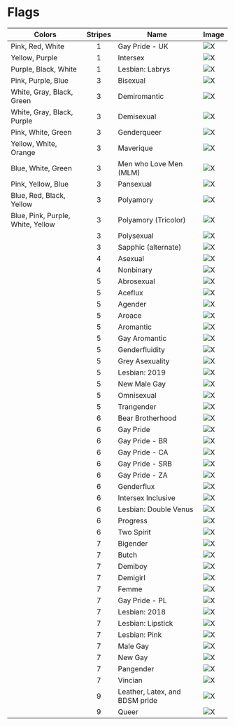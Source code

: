 # Flags

| Colors                            | Stripes | Name                           | Image                                                      |
| --------------------------------- | :-----: | ------------------------------ | :--------------------------------------------------------- |
| Pink, Red, White                  |    1    | Gay Pride - UK                 | ![X](./Flags/Pride_United_Kingdom.svg)                     |
| Yellow, Purple                    |    1    | Intersex                       | ![X](./Flags/Intersex.svg)                                 |
| Purple, Black, White              |    1    | Lesbian: Labrys                | ![X](./Flags/Labrys_Lesbian.svg)                           |
| Pink, Purple, Blue                |    3    | Bisexual                       | ![X](./Flags/Bisexual.svg)                                 |
| White, Gray, Black, Green         |    3    | Demiromantic                   | ![X](./Flags/Demiromantic.svg)                             |
| White, Gray, Black, Purple        |    3    | Demisexual                     | ![X](./Flags/Demisexual.svg)                               |
| Pink, White, Green                |    3    | Genderqueer                    | ![X](./Flags/Genderqueer.svg)                              |
| Yellow, White, Orange             |    3    | Maverique                      | ![X](./Flags/Maverique.svg)                                |
| Blue, White, Green                |    3    | Men who Love Men (MLM)         | ![X](./Flags/MLM.svg)                                      |
| Pink, Yellow, Blue                |    3    | Pansexual                      | ![X](./Flags/Pansexuality.svg)                             |
| Blue, Red, Black, Yellow          |    3    | Polyamory                      | ![X](./Flags/Polyamory.svg)                                |
| Blue, Pink, Purple, White, Yellow |    3    | Polyamory (Tricolor)           | ![X](./Flags/Tricolor_Polyamory.svg)                       |
|                                   |    3    | Polysexual                     | ![X](./Flags/Polysexuality.svg)                            |
|                                   |    3    | Sapphic (alternate)            | ![X](./Flags/Sapphic_alternate_with_violet.svg)            |
|                                   |    4    | Asexual                        | ![X](./Flags/Asexual.svg)                                  |
|                                   |    4    | Nonbinary                      | ![X](./Flags/Nonbinary.svg)                                |
|                                   |    5    | Abrosexual                     | ![X](./Flags/Abrosexual.svg)                               |
|                                   |    5    | Aceflux                        | ![X](./Flags/Aceflux.svg)                                  |
|                                   |    5    | Agender                        | ![X](./Flags/Agender.svg)                                  |
|                                   |    5    | Aroace                         | ![X](./Flags/Aroace.svg)                                   |
|                                   |    5    | Aromantic                      | ![X](./Flags/Aromantic.svg)                                |
|                                   |    5    | Gay Aromantic                  | ![X](./Flags/Gray-aromantic.svg)                           |
|                                   |    5    | Genderfluidity                 | ![X](./Flags/Genderfluidity.svg)                           |
|                                   |    5    | Grey Asexuality                | ![X](./Flags/Grey_asexuality.svg)                          |
|                                   |    5    | Lesbian: 2019                  | ![X](./Flags/Lesbian_2019.svg)                             |
|                                   |    5    | New Male Gay                   | ![X](./Flags/New_Male_Gay.svg)                             |
|                                   |    5    | Omnisexual                     | ![X](./Flags/Omnisexuality.svg)                            |
|                                   |    5    | Trangender                     | ![X](./Flags/Transgender.svg)                              |
|                                   |    6    | Bear Brotherhood               | ![X](./Flags/Bear_Brotherhood.svg)                         |
|                                   |    6    | Gay Pride                      | ![X](./Flags/Gay.svg)                                      |
|                                   |    6    | Gay Pride - BR                 | ![X](./Flags/Pride_Brazil.svg)                             |
|                                   |    6    | Gay Pride - CA                 | ![X](./Flags/Pride_Canada.svg)                             |
|                                   |    6    | Gay Pride - SRB                | ![X](./Flags/Pride_Serbia.svg)                             |
|                                   |    6    | Gay Pride - ZA                 | ![X](./Flags/Pride_South_Africa.svg)                       |
|                                   |    6    | Genderflux                     | ![X](./Flags/Genderflux.svg)                               |
|                                   |    6    | Intersex Inclusive             | ![X](./Flags/Intersex-inclusive.svg)                       |
|                                   |    6    | Lesbian: Double Venus          | ![X](./Flags/Lesbian_double-Venus_canton_rainbow.svg)      |
|                                   |    6    | Progress                       | ![X](./Flags/LGBTQ+_rainbow_Quasar__Progress__variant.svg) |
|                                   |    6    | Two Spirit                     | ![X](./Flags/Two-Spirit.svg)                               |
|                                   |    7    | Bigender                       | ![X](./Flags/Bigender.svg)                                 |
|                                   |    7    | Butch                          | ![X](./Flags/Butchflag_2.svg)                              |
|                                   |    7    | Demiboy                        | ![X](./Flags/Demiboy.svg)                                  |
|                                   |    7    | Demigirl                       | ![X](./Flags/Demigirl.svg)                                 |
|                                   |    7    | Femme                          | ![X](./Flags/The_Femme.svg)                                |
|                                   |    7    | Gay Pride - PL                 | ![X](./Flags/Pride_Poland.svg)                             |
|                                   |    7    | Lesbian: 2018                  | ![X](./Flags/Lesbian_2018.svg)                             |
|                                   |    7    | Lesbian: Lipstick              | ![X](./Flags/Lipstick_lesbian.svg)                         |
|                                   |    7    | Lesbian: Pink                  | ![X](./Flags/Lesbian_pink.svg)                             |
|                                   |    7    | Male Gay                       | ![X](./Flags/Gay_Men.svg)                                  |
|                                   |    7    | New Gay                        | ![X](./Flags/New_Gay.svg)                                  |
|                                   |    7    | Pangender                      | ![X](./Flags/Pangender.svg)                                |
|                                   |    7    | Vincian                        | ![X](./Flags/Vincian_(original).svg)                       |
|                                   |    9    | Leather, Latex, and BDSM pride | ![X](./Flags/Leather,_Latex,_and_BDSM_-_Light.svg)         |
|                                   |    9    | Queer                          | ![X](./Flags/Queer.svg)                                    |
